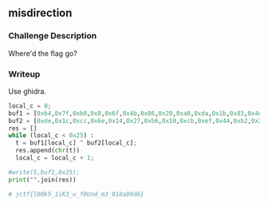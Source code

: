 ## misdirection

### Challenge Description  

Where'd the flag go?  

### Writeup
Use ghidra.  
```python
local_c = 0;
buf1 = [0xb4,0x7f,0xb8,0x8,0x6f,0x4b,0x86,0x20,0xa0,0xda,0x1b,0x83,0x4e,0x98,0x62,0x39,0x61,0x37,0xc4,0xe2,0x89,0x91,0x1d,0xac,0x75,0x38,0xb3,0xe0,0xb7,0xd8,0x30,0x9a,0xe8,0x39,0xcb,0x59,0xf2]
buf2 = [0xde,0x1c,0xcc,0x6e,0x14,0x27,0xb6,0x10,0xcb,0xef,0x44,0xb2,0x27,0xd3,0x51,0x66,0x14,0x68,0xa2,0xd2,0xdc,0xff,0x79,0xf3,0x18,0xb,0xec,0xd0,0x86,0xe0,0x51,0xaa,0xd1,0x5d,0xfd,0x24,0xf8]
res = []
while (local_c < 0x25) :
  t = buf1[local_c] ^ buf2[local_c];
  res.append(chr(t))
  local_c = local_c + 1;

#write(5,buf1,0x25);
print("".join(res))

# jctf{l00k5_1iK3_u_f0Und_m3_018a09d6}
```